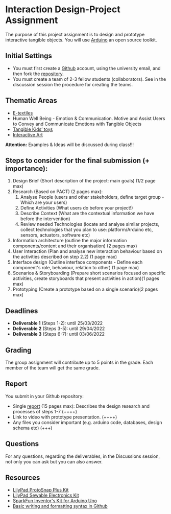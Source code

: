 # Interaction Design-Project Assignment

The purpose of this project assignment is to design and prototype interactive tangible objects. You will use [Arduino](https://www.arduino.cc/) an open source toolkit.

## Initial Settings
- You must first create a [Github](https://github.com/) account, using the university email, and then fork the [repository](https://github.com/merkourisa/Interaction-Design-Project-Assignment).
- You must create a team of 2-3 fellow students (collaborators). See in the discussion session the procedure for creating the teams.

## Thematic Areas
- [E-textiles](https://en.wikipedia.org/wiki/E-textiles) 
- Human Well Being - Emotion & Communication. Motive and Assist Users to Convey and Communicate Emotions with Tangible Objects
- [Tangible Kids’ toys](http://nowclassrooms.com/top-ten-tangible-tech-toys-for-2018/)
- [Interactive Art](https://en.wikipedia.org/wiki/Interactive_art)
 
**Attention:** Examples & Ideas will be discussed during class!!!

## Steps to consider for the final submission (+ importance):
1.	Design Brief (Short description of the project: main goals) (1/2 page max)
2.	Research (Based on PACT) (2 pages max):
    1.	Analyse People (users and other stakeholders, define target group - Which are your users)
    2.	Define Activities (What users do before your project!)
    3.	Describe Context (What are the contextual information we have before the intervention)
    4.	Review needed Technologies (locate and analyse similar projects, collect technologies that you plan to use:     platform/Arduino etc, sensors, actuators, software etc)
3.	Information architecture (outline the major information components/content and their organisation) (2 pages max)
4.	User Interaction (Plan and analyse new interaction behaviour based on the activities described on step 2.2) (1 page max)
5.	Interface design (Outline interface components - Define each component's role, behaviour, relation to other) (1 page max)
6.	Scenarios & Storyboarding (Prepare short scenarios focused on specific activities, create storyboards that present activities in action)(1 pages max)
7.	Prototyping (Create a prototype based on a single scenario)(2 pages max)

## Deadlines
- **Deliverable 1**  (Steps 1-2):   until 25/03/2022 
- **Deliverable 2**  (Steps 3-5):   until 29/04/2022
- **Deliverable 3**  (Steps 6-7):   until 03/06/2022

## Grading 
The group assignment will contribute up to 5 points in the grade. Each member of the team will get the same grade.

## Report
You submit in your Github repository:
- Single [report](our_report/README.md) (15 pages max): Describes the design research and processes of steps 1-7 (++++)
- Link to video with prototype presentation. (++++)
- Any files you consider important (e.g. arduino code, databases, design schema etc) (+++)

## Questions

For any questions, regarding the deliverables, in the Discussions session, not only you can ask but you can also answer. 

## Resources

- [LilyPad ProtoSnap Plus Kit](https://www.sparkfun.com/products/12922)
- [LilyPad Sewable Electronics Kit](https://www.sparkfun.com/products/13927)
- [SparkFun Inventor's Kit for Arduino Uno](https://www.sparkfun.com/products/15631)
- [Basic writing and formatting syntax in Github](https://docs.github.com/en/get-started/writing-on-github/getting-started-with-writing-and-formatting-on-github/basic-writing-and-formatting-syntax)
